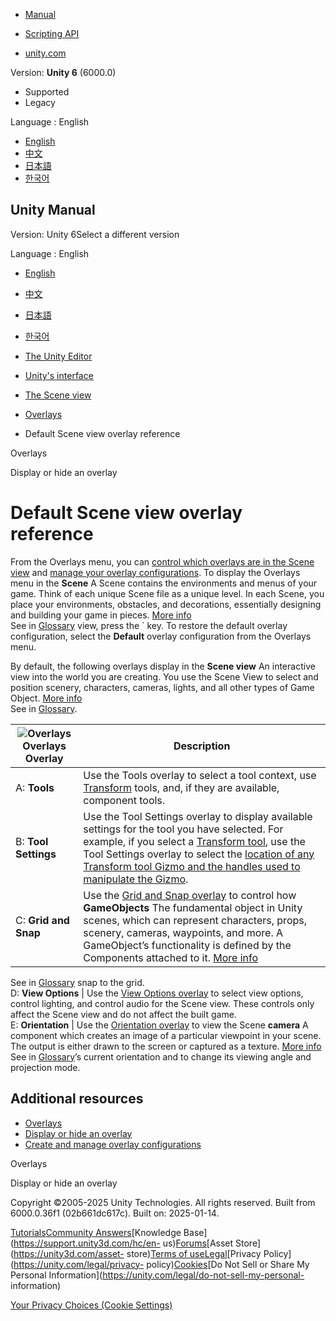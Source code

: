 [](https://docs.unity3d.com)

  * [Manual](../Manual/index.html)
  * [Scripting API](../ScriptReference/index.html)

  * [unity.com](https://unity.com/)

Version: **Unity 6** (6000.0)

  * Supported
  * Legacy

Language : English

  * [English](/Manual/default-overlays-reference.html)
  * [中文](/cn/current/Manual/default-overlays-reference.html)
  * [日本語](/ja/current/Manual/default-overlays-reference.html)
  * [한국어](/kr/current/Manual/default-overlays-reference.html)

[](https://docs.unity3d.com)

## Unity Manual

Version: Unity 6Select a different version

Language : English

  * [English](/Manual/default-overlays-reference.html)
  * [中文](/cn/current/Manual/default-overlays-reference.html)
  * [日本語](/ja/current/Manual/default-overlays-reference.html)
  * [한국어](/kr/current/Manual/default-overlays-reference.html)

  * [The Unity Editor](unity-editor.html)
  * [Unity's interface](UsingTheEditor.html)
  * [The Scene view](UsingTheSceneView.html)
  * [Overlays](overlays.html)
  * Default Scene view overlay reference

[](overlays.html)

Overlays

[](display-and-hide-overlay.html)

Display or hide an overlay

# Default Scene view overlay reference

From the Overlays menu, you can [control which overlays are in the Scene
view](display-and-hide-overlay.html) and [manage your overlay
configurations](manage-overlay-configurations.html). To display the Overlays
menu in the **Scene** A Scene contains the environments and menus of your
game. Think of each unique Scene file as a unique level. In each Scene, you
place your environments, obstacles, and decorations, essentially designing and
building your game in pieces. [More info](CreatingScenes.html)  
See in [Glossary](Glossary.html#Scene) view, press the ` key. To restore the
default overlay configuration, select the **Default** overlay configuration
from the Overlays menu.

By default, the following overlays display in the **Scene view** An
interactive view into the world you are creating. You use the Scene View to
select and position scenery, characters, cameras, lights, and all other types
of Game Object. [More info](UsingTheSceneView.html)  
See in [Glossary](Glossary.html#SceneView).

![Overlays](../uploads/Main/overlays-default-view.png) Overlays **Overlay** | **Description**  
---|---  
A: **Tools** | Use the Tools overlay to select a tool context, use [Transform](PositioningGameObjects.html) tools, and, if they are available, component tools.  
B: **Tool Settings** | Use the Tool Settings overlay to display available settings for the tool you have selected. For example, if you select a [Transform tool](PositioningGameObjects.html), use the Tool Settings overlay to select the [location of any Transform tool Gizmo and the handles used to manipulate the Gizmo](PositioningGameObjects.html#GizmoHandlePositions).  
C: **Grid and Snap** | Use the [Grid and Snap overlay](GridAndSnapOverlay.html) to control how **GameObjects** The fundamental object in Unity scenes, which can represent characters, props, scenery, cameras, waypoints, and more. A GameObject’s functionality is defined by the Components attached to it. [More info](class-GameObject.html)  
See in [Glossary](Glossary.html#GameObject) snap to the grid.  
D: **View Options** | Use the [View Options overlay](ViewModes.html) to select view options, control lighting, and control audio for the Scene view. These controls only affect the Scene view and do not affect the built game.  
E: **Orientation** | Use the [Orientation overlay](SceneViewNavigation.html#gizmo) to view the Scene **camera** A component which creates an image of a particular viewpoint in your scene. The output is either drawn to the screen or captured as a texture. [More info](CamerasOverview.html)  
See in [Glossary](Glossary.html#Camera)’s current orientation and to change
its viewing angle and projection mode.  
  
## Additional resources

  * [Overlays](overlays.html)
  * [Display or hide an overlay](display-and-hide-overlay.html)
  * [Create and manage overlay configurations](manage-overlay-configurations.html)

[](overlays.html)

Overlays

[](display-and-hide-overlay.html)

Display or hide an overlay

Copyright ©2005-2025 Unity Technologies. All rights reserved. Built from
6000.0.36f1 (02b661dc617c). Built on: 2025-01-14.

[Tutorials](https://learn.unity.com/)[Community
Answers](https://answers.unity3d.com)[Knowledge
Base](https://support.unity3d.com/hc/en-
us)[Forums](https://forum.unity3d.com)[Asset Store](https://unity3d.com/asset-
store)[Terms of
use](https://docs.unity3d.com/Manual/TermsOfUse.html)[Legal](https://unity.com/legal)[Privacy
Policy](https://unity.com/legal/privacy-
policy)[Cookies](https://unity.com/legal/cookie-policy)[Do Not Sell or Share
My Personal Information](https://unity.com/legal/do-not-sell-my-personal-
information)

[Your Privacy Choices (Cookie Settings)](javascript:void\(0\);)

